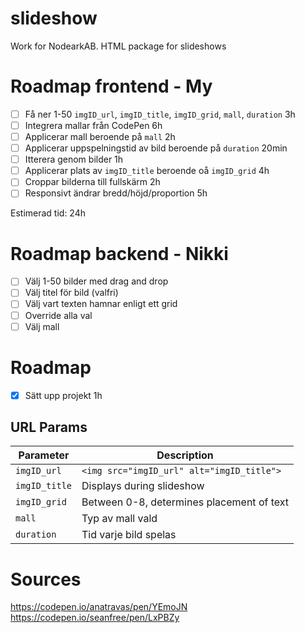 # slideshow
Work for NodearkAB. HTML package for slideshows

# Roadmap frontend - My
- [ ] Få ner 1-50 `imgID_url`, `imgID_title`, `imgID_grid`, `mall`, `duration` 3h
- [ ] Integrera mallar från CodePen 6h
- [ ] Applicerar mall beroende på `mall` 2h
- [ ] Applicerar uppspelningstid av bild beroende på `duration` 20min
- [ ] Itterera genom bilder 1h
- [ ] Applicerar plats av `imgID_title` beroende oå `imgID_grid` 4h
- [ ] Croppar bilderna till fullskärm 2h
- [ ] Responsivt ändrar bredd/höjd/proportion 5h

Estimerad tid: 24h 

# Roadmap backend - Nikki
- [ ] Välj 1-50 bilder med drag and drop
- [ ] Välj titel för bild (valfri)
- [ ] Välj vart texten hamnar enligt ett grid
- [ ] Override alla val 
- [ ] Välj mall

# Roadmap
- [x] Sätt upp projekt 1h

## URL Params
| Parameter     | Description                               |
| ------------- | ----------------------------------------- |
| `imgID_url`   | `<img src="imgID_url" alt="imgID_title">` |
| `imgID_title` | Displays during slideshow                 |
| `imgID_grid`  | Between 0-8, determines placement of text |
| `mall`        | Typ av mall vald                          |
| `duration`    | Tid varje bild spelas                     |



# Sources
https://codepen.io/anatravas/pen/YEmoJN
https://codepen.io/seanfree/pen/LxPBZy
